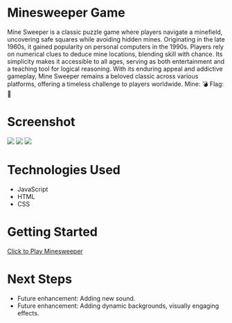 # Minesweeper Game

Mine Sweeper is a classic puzzle game where players navigate a minefield, uncovering safe squares while avoiding hidden mines. Originating in the late 1960s, it gained popularity on personal computers in the 1990s. Players rely on numerical clues to deduce mine locations, blending skill with chance. Its simplicity makes it accessible to all ages, serving as both entertainment and a teaching tool for logical reasoning. With its enduring appeal and addictive gameplay, Mine Sweeper remains a beloved classic across various platforms, offering a timeless challenge to players worldwide.
Mine: 💣
Flag: 🚩


# Screenshot

<img src="images/Screenshot 2024-03-20 at 3.52.55 PM.png">
<img src="images/Screenshot 2024-03-20 at 3.53.46 PM.png">
<img src="images/Screenshot 2024-03-20 at 3.55.01 PM.png">

# Technologies Used

- JavaScript
- HTML
- CSS


# Getting Started

[Click to Play Minesweeper](https://yassinhajjej.github.io/Minesweeper/)

# Next Steps

- Future enhancement: Adding new sound. 
- Future enhancement: Adding dynamic backgrounds, visually engaging effects.
